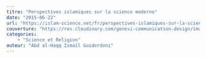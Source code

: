 ```yaml
---
titre: "Perspectives islamiques sur la science moderne"
date: "2015-06-22"
url: "https://islam-science.net/fr/perspectives-islamiques-sur-la-science-moderne-3498/"
couverture: "https://res.cloudinary.com/genesi-communication-design/image/upload/v1604579472/ihei/couvertures/1590700142_ormeti.png"
categories:
    - "Science et Religion"
auteur: "Abd al-Haqq Ismaïl Guiderdoni"
---
```

